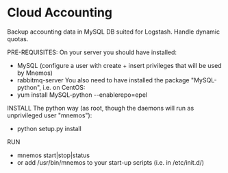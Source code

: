 Cloud Accounting
===========

Backup accounting data in MySQL DB suited for Logstash.
Handle dynamic quotas.

PRE-REQUISITES:
On your server you should have installed:
- MySQL (configure a user with create + insert privileges that will be used by Mnemos)
- rabbitmq-server
You also need to have installed the package "MySQL-python", i.e. on CentOS: 
- yum install MySQL-python --enablerepo=epel

INSTALL
The python way (as root, though the daemons will run as unprivileged user "mnemos"):
- python setup.py install

RUN
- mnemos start|stop|status
- or add /usr/bin/mnemos to your start-up scripts (i.e. in /etc/init.d/)


